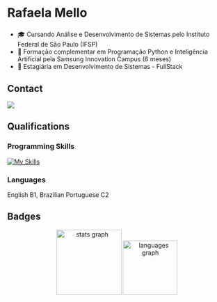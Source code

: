 # Rafaela Mello

###

- 🎓 Cursando Análise e Desenvolvimento de Sistemas pelo Instituto Federal de São Paulo (IFSP)
- 🤖 Formação complementar em Programação Python e Inteligência Artificial pela Samsung Innovation Campus (6 meses)
- 💼 Estagiária em Desenvolvimento de Sistemas - FullStack

###

## Contact
<section>
    <a href="https://br.linkedin.com/in/rafa-mello">
      <img src="https://img.shields.io/badge/linkedin-%230077B5.svg?style=for-the-badge&logo=linkedin&logoColor=white">
    </a>
</section>

###

## Qualifications
### Programming Skills

<div align="left">
    
  [![My Skills](https://skillicons.dev/icons?i=py,c,cs,dotnet,go,java,eclipse,php,css,html,js,ts,bootstrap,nodejs,react,materialui,neovim,vscode,visualstudio,androidstudio,ubuntu,linux,postman,git,github,azure,aws,firebase,docker,npm,yarn,postgres,mysql,figma,obsidian&perline=13)](https://skillicons.dev)
  
</div>

### Languages
English B1, Brazilian Portuguese C2

## Badges

<div align="center">
  <img src="https://github-readme-stats.vercel.app/api?username=Rafaela-Mello&hide_title=false&hide_rank=false&show_icons=true&include_all_commits=false&count_private=true&disable_animations=false&theme=dark&locale=en&hide_border=false&order=1" height="150" alt="stats graph"  />
  <img src="https://github-readme-stats.vercel.app/api/top-langs?username=Rafaela-Mello&locale=en&hide_title=false&layout=compact&card_width=320&langs_count=4&theme=dark&hide_border=false&order=2&custom_title=Most%20Used%20Languages" height="125" alt="languages graph"  />
</div>
